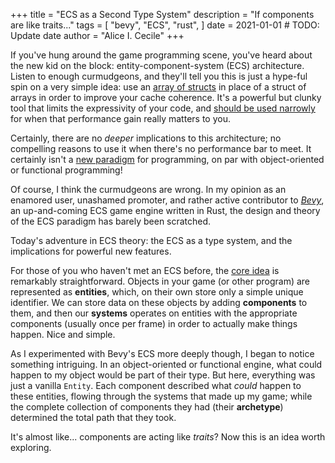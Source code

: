 +++
title = "ECS as a Second Type System"
description = "If components are like traits..."
tags = [
    "bevy",
    "ECS",
    "rust",
]
date = 2021-01-01 # TODO: Update date
author = "Alice I. Cecile"
+++

If you've hung around the game programming scene, you've heard about the new kid on the block: entity-component-system (ECS) architecture.
Listen to enough curmudgeons, and they'll tell you this is just a hype-ful spin on a very simple idea: use an [array of structs](https://www.reddit.com/r/gamedev/comments/87ikb9/ecs_newb_seeking_clarity/) in place of a struct of arrays in order to improve your cache coherence.
It's a powerful but clunky tool that limits the expressivity of your code, and [should be used narrowly](https://godotengine.org/article/why-isnt-godot-ecs-based-game-engine) for when that performance gain really matters to you.

Certainly, there are no *deeper* implications to this architecture; no compelling reasons to use it when there's no performance bar to meet.
It certainly isn't a [new paradigm](https://ajmmertens.medium.com/ecs-from-tool-to-paradigm-350587cdf216)
for programming, on par with object-oriented or functional programming!

Of course, I think the curmudgeons are wrong.
In my opinion as an enamored user, unashamed promoter, and rather active contributor to [*Bevy*](https://bevyengine.org/), an up-and-coming ECS game engine written in Rust, the design and theory of the ECS paradigm has barely been scratched.

Today's adventure in ECS theory: the ECS as a type system, and the implications for powerful new features.

For those of you who haven't met an ECS before, the [core idea](https://ianjk.com/ecs-in-rust/) is remarkably straightforward.
Objects in your game (or other program) are represented as **entities**, which, on their own store only a simple unique identifier.
We can store data on these objects by adding **components** to them, and then our **systems** operates on entities with the appropriate components (usually once per frame) in order to actually make things happen.
Nice and simple.

As I experimented with Bevy's ECS more deeply though, I began to notice something intriguing.
In an object-oriented or functional engine, what could happen to my object would be part of their type.
But here, everything was just a vanilla `Entity`.
Each component described what *could* happen to these entities, flowing through the systems that made up my game; while the complete collection of components they had (their **archetype**) determined the total path that they took.

It's almost like... components are acting like *traits*? Now this is an idea worth exploring.
